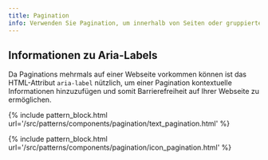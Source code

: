 ```yaml
---
title: Pagination
info: Verwenden Sie Pagination, um innerhalb von Seiten oder gruppiertem Content zu navigieren.
---
```


## Informationen zu Aria-Labels

Da Paginations mehrmals auf einer Webseite vorkommen können ist das HTML-Attribut `aria-label` nützlich, um einer Pagination kontextuelle Informationen hinzuzufügen und somit Barrierefreiheit auf Ihrer Webseite zu ermöglichen.

{% include pattern_block.html url='/src/patterns/components/pagination/text_pagination.html' %}

{% include pattern_block.html url='/src/patterns/components/pagination/icon_pagination.html' %}
